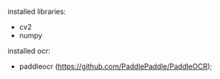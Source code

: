 installed libraries:
- cv2
- numpy

installed ocr:
- paddleocr (https://github.com/PaddlePaddle/PaddleOCR);